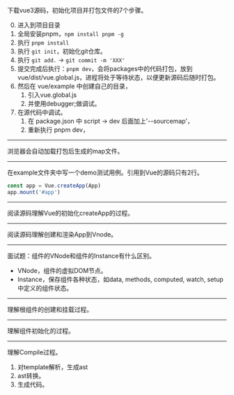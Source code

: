 下载vue3源码，初始化项目并打包文件的7个步骤。

0. 进入到项目目录
1. 全局安装pnpm，`npm install pnpm -g`
2. 执行 `pnpm install`
3. 执行 `git init`，初始化git仓库。
4. 执行 `git add.` -> `git commit -m 'XXX'`
5. 提交完成后执行：`pnpm dev`，会将packages中的代码打包，放到 vue/dist/vue.global.js，进程将处于等待状态，以便更新源码后随时打包。
6. 然后在 vue/example 中创建自己的目录，
	 1. 引入vue.global.js
	2. 并使用debugger;做调试。
7. 在源代码中调试。
   1. 在 package.json 中 script -> dev 后面加上'--sourcemap'，
   2. 重新执行 pnpm dev，

------

浏览器会自动加载打包后生成的map文件。

------

在example文件夹中写一个demo测试用例。引用到Vue的源码只有2行。

```javascript
const app = Vue.createApp(App)
app.mount('#app')
```

------

阅读源码理解Vue的初始化createApp的过程。

------

阅读源码理解创建和渲染App到Vnode。

------

面试题：组件的VNode和组件的Instance有什么区别。

- VNode，组件的虚拟DOM节点。
- Instance，保存组件各种状态，如data, methods, computed, watch, setup中定义的组件状态。

------

理解根组件的创建和挂载过程。

------

理解组件初始化的过程。

------

理解Compile过程。

1. 对template解析，生成ast
2. ast转换。
3. 生成代码。